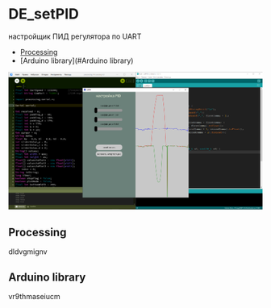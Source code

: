 # DE_setPID
настройщик ПИД регулятора по UART

- [Processing](#Processing)
- [Arduino library](#Arduino library)

![setPID](https://github.com/DIY-Elecron1cs/DE_setPID/blob/main/images/image-setPID1.png?raw=true)

## Processing
dldvgmignv



## Arduino library
vr9thmaseiucm
